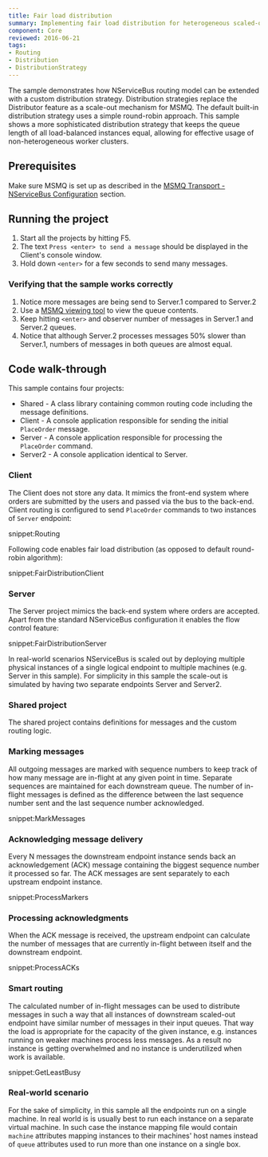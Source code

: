 ```yaml
---
title: Fair load distribution
summary: Implementing fair load distribution for heterogeneous scaled-out endpoints
component: Core
reviewed: 2016-06-21
tags:
- Routing
- Distribution
- DistributionStrategy
---
```


The sample demonstrates how NServiceBus routing model can be extended with a custom distribution strategy. Distribution strategies replace the Distributor feature as a scale-out mechanism for MSMQ. The default built-in distribution strategy uses a simple round-robin approach. This sample shows a more sophisticated distribution strategy that keeps the queue length of all load-balanced instances equal, allowing for effective usage of non-heterogeneous worker clusters.


## Prerequisites

Make sure MSMQ is set up as described in the [MSMQ Transport - NServiceBus Configuration](/nservicebus/msmq/) section.


## Running the project

 1. Start all the projects by hitting F5.
 1. The text `Press <enter> to send a message` should be displayed in the Client's console window.
 1. Hold down `<enter>` for a few seconds to send many messages.


### Verifying that the sample works correctly

 1. Notice more messages are being send to Server.1 compared to Server.2
 1. Use a [MSMQ viewing tool](/nservicebus/msmq/viewing-message-content-in-msmq.md) to view the queue contents.
 1. Keep hitting `<enter>` and observer number of messages in Server.1 and Server.2 queues.
 1. Notice that although Server.2 processes messages 50% slower than Server.1, numbers of messages in both queues are almost equal.


## Code walk-through

This sample contains four projects:

 * Shared - A class library containing common routing code including the message definitions.
 * Client - A console application responsible for sending the initial `PlaceOrder` message.
 * Server - A console application responsible for processing the `PlaceOrder` command.
 * Server2 - A console application identical to Server.


### Client

The Client does not store any data. It mimics the front-end system where orders are submitted by the users and passed via the bus to the back-end. Client routing is configured to send `PlaceOrder` commands to two instances of `Server` endpoint:

snippet:Routing

Following code enables fair load distribution (as opposed to default round-robin algorithm):

snippet:FairDistributionClient


### Server

The Server project mimics the back-end system where orders are accepted. Apart from the standard NServiceBus configuration it enables the flow control feature:

snippet:FairDistributionServer

In real-world scenarios NServiceBus is scaled out by deploying multiple physical instances of a single logical endpoint to multiple machines (e.g. Server in this sample). For simplicity in this sample the scale-out is simulated by having two separate endpoints Server and Server2.


### Shared project

The shared project contains definitions for messages and the custom routing logic.


### Marking messages

All outgoing messages are marked with sequence numbers to keep track of how many message are in-flight at any given point in time. Separate sequences are maintained for each downstream queue. The number of in-flight messages is defined as the difference between the last sequence number sent and the last sequence number acknowledged.

snippet:MarkMessages


### Acknowledging message delivery

Every N messages the downstream endpoint instance sends back an acknowledgement (ACK) message containing the biggest sequence number it processed so far. The ACK messages are sent separately to each upstream endpoint instance.

snippet:ProcessMarkers


### Processing acknowledgments

When the ACK message is received, the upstream endpoint can calculate the number of messages that are currently in-flight between itself and the downstream endpoint.

snippet:ProcessACKs


### Smart routing

The calculated number of in-flight messages can be used to distribute messages in such a way that all instances of downstream scaled-out endpoint have similar number of messages in their input queues. That way the load is appropriate for the capacity of the given instance, e.g. instances running on weaker machines process less messages. As a result no instance is getting overwhelmed and no instance is underutilized when work is available.

snippet:GetLeastBusy


### Real-world scenario

For the sake of simplicity, in this sample all the endpoints run on a single machine. In real world is is usually best to run each instance on a separate virtual machine. In such case the instance mapping file would contain `machine` attributes mapping instances to their machines' host names instead of `queue` attributes used to run more than one instance on a single box.
